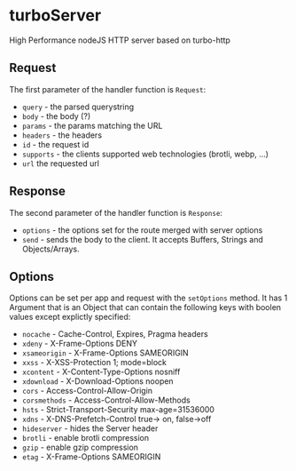 # turboServer
High Performance nodeJS HTTP server based on turbo-http

## Request

The first parameter of the handler function is  `Request`:

-   `query`  - the parsed querystring
-   `body`  - the body (?)
-   `params`  - the params matching the URL
-   `headers`  - the headers
-   `id`  - the request id
-   `supports`  - the clients supported web technologies (brotli, webp, ...)
-  `url` the requested url
## Response

The second parameter of the handler function is  `Response`: 
-   `options`  - the options set for the route merged with server options
-   `send`  - sends the body to the client. It accepts Buffers, Strings and Objects/Arrays.
## Options
Options can be set per app and request
with the `setOptions` method. It has 1 Argument that is an Object that can contain the following keys with boolen values except explictly specified:

-   `nocache`  - Cache-Control, Expires, Pragma headers
-   `xdeny` - X-Frame-Options DENY
-   `xsameorigin` - X-Frame-Options SAMEORIGIN
-  `xxss` - X-XSS-Protection 1; mode=block
-  `xcontent` - X-Content-Type-Options nosniff
-  `xdownload` - X-Download-Options noopen
-  `cors` - <String> Access-Control-Allow-Origin
-  `corsmethods` - <String> Access-Control-Allow-Methods          
-  `hsts` - Strict-Transport-Security max-age=31536000
-  `xdns` - X-DNS-Prefetch-Control true-> on, false->off
-  `hideserver` - hides the Server header
-  `brotli` - enable brotli compression
-  `gzip` - enable gzip compression
-  `etag` - X-Frame-Options SAMEORIGIN

